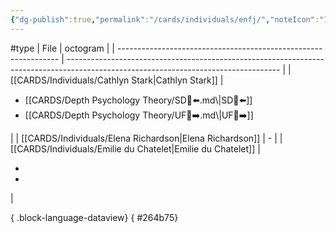 ```yaml
---
{"dg-publish":true,"permalink":"/cards/individuals/enfj/","noteIcon":"1","created":"2023-04-29T12:11:05.815+02:00","updated":"2023-05-02T11:08:43.379+02:00"}
---
```


#type
| File                                                            | octogram                                                                                                                            |
| --------------------------------------------------------------- | ----------------------------------------------------------------------------------------------------------------------------------- |
| [[CARDS/Individuals/Cathlyn Stark\|Cathlyn Stark]]           | <ul><li>[[CARDS/Depth Psychology Theory/SD🤸⬅️.md\\|SD🤸⬅️]]</li><li>[[CARDS/Depth Psychology Theory/UF👤➡️.md\\|UF👤➡️]]</li></ul> |
| [[CARDS/Individuals/Elena Richardson\|Elena Richardson]]     | \-                                                                                                                                  |
| [[CARDS/Individuals/Emilie du Chatelet\|Emilie du Chatelet]] | <ul><li></li><li></li></ul>                                                                                                         |

{ .block-language-dataview}
{ #264b75}


